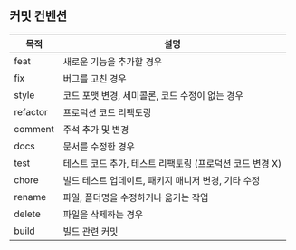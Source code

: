## 커밋 컨벤션

| 목적     | 설명                                                     |
| -------- | -------------------------------------------------------- |
| feat     | 새로운 기능을 추가할 경우                                |
| fix      | 버그를 고친 경우                                         |
| style    | 코드 포맷 변경, 세미콜론, 코드 수정이 없는 경우          |
| refactor | 프로덕션 코드 리팩토링                                   |
| comment  | 주석 추가 및 변경                                        |
| docs     | 문서를 수정한 경우                                       |
| test     | 테스트 코드 추가, 테스트 리팩토링 (프로덕션 코드 변경 X) |
| chore    | 빌드 테스트 업데이트, 패키지 매니저 변경, 기타 수정      |
| rename   | 파일, 폴더명을 수정하거나 옮기는 작업                    |
| delete   | 파일을 삭제하는 경우                                     |
| build    | 빌드 관련 커밋                                           |
